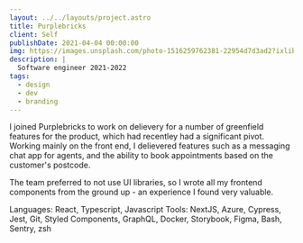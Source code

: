 ```yaml
---
layout: ../../layouts/project.astro
title: Purplebricks
client: Self
publishDate: 2021-04-04 00:00:00
img: https://images.unsplash.com/photo-1516259762381-22954d7d3ad2?ixlib=rb-1.2.1&ixid=MnwxMjA3fDB8MHxwaG90by1wYWdlfHx8fGVufDB8fHx8&auto=format&fit=crop&w=1489&q=80
description: |
  Software engineer 2021-2022
tags:
  - design
  - dev
  - branding
---
```


I joined Purplebricks to work on delievery for a number of greenfield features for the product, which had recentley had a significant pivot. Working mainly on the front end, I delievered features such as a messaging chat app for agents, and the ability to book appointments based on the customer's postcode.

The team preferred to not use UI libraries, so I wrote all my frontend components from the ground up - an experience I found very valuable.

Languages: React, Typescript, Javascript
Tools: NextJS, Azure, Cypress, Jest, Git, Styled Components, GraphQL, Docker, Storybook, Figma, Bash, Sentry, zsh
